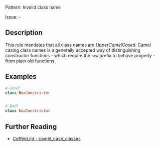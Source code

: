 Pattern: Invalid class name

Issue: -

## Description

This rule mandates that all class names are _UpperCamelCased_. Camel casing class names is a generally accepted way of distinguishing constructor functions - which require the `new` prefix to behave properly - from plain old functions.

## Examples

``` coffeescript
# Good!
class BoaConstrictor


# Bad!
class boaConstrictor
```

## Further Reading

* [CoffeeLint - camel_case_classes](http://www.coffeelint.org/#options)